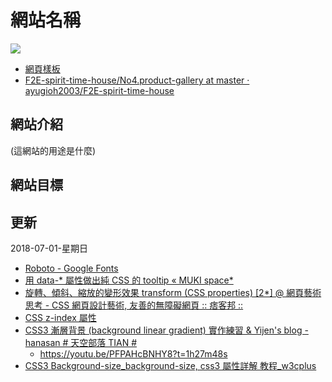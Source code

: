 # 網站名稱



![](https://scontent-tpe1-1.xx.fbcdn.net/v/t1.0-9/36137523_1963231287029840_5164810645748580352_n.jpg?_nc_cat=0&oh=ca6b87cee438279d118f310861bf990d&oe=5BB265B5)
* [網頁樣板](https://ayugioh2003.github.io/F2E-spirit-time-house/No4.product-gallery/)
* [F2E-spirit-time-house/No4.product-gallery at master · ayugioh2003/F2E-spirit-time-house](https://github.com/ayugioh2003/F2E-spirit-time-house/tree/master/No4.product-gallery)

## 網站介紹

(這網站的用途是什麼)



## 網站目標



## 更新

2018-07-01-星期日
* [Roboto - Google Fonts](https://fonts.google.com/specimen/Roboto?selection.family=Roboto:900)
* [用 data-* 屬性做出純 CSS 的 tooltip « MUKI space*](http://muki.tw/tech/pure-css-tooltip-data-tag/)
* [旋轉、傾斜、縮放的變形效果 transform (CSS properties) [2*] @ 網頁藝術思考 - CSS 網頁設計藝術, 友善的無障礙網頁 :: 痞客邦 ::](http://boohover.pixnet.net/blog/post/35341387-%E6%97%8B%E8%BD%89%E3%80%81%E5%82%BE%E6%96%9C%E3%80%81%E7%B8%AE%E6%94%BE%E7%9A%84%E8%AE%8A%E5%BD%A2%E6%95%88%E6%9E%9C-transform-%28css-prope)
* [CSS z-index 屬性](http://www.w3school.com.cn/cssref/pr_pos_z-index.asp)
* [CSS3 漸層背景 (background linear gradient) 實作練習 & Yijen's blog - hanasan # 天空部落 TIAN #](https://hanasan.tian.yam.com/posts/66887138)
    * https://youtu.be/PFPAHcBNHY8?t=1h27m48s
* [CSS3 Background-size_background-size, css3 屬性詳解 教程_w3cplus](https://www.w3cplus.com/content/css3-background-size)